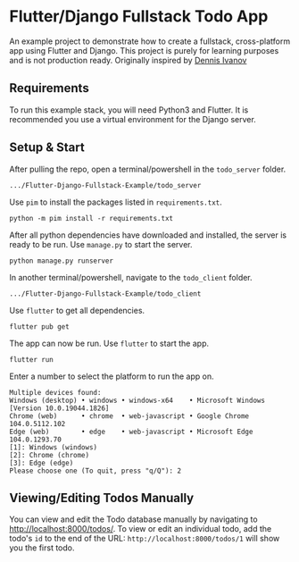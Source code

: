 # Flutter/Django Fullstack Todo App

An example project to demonstrate how to create a fullstack, cross-platform app using Flutter and Django.
This project is purely for learning purposes and is not production ready.
Originally inspired by [Dennis Ivanov](https://www.youtube.com/watch?v=VnztChBw7Og&ab_channel=DennisIvy)

## Requirements
To run this example stack, you will need Python3 and Flutter.
It is recommended you use a virtual environment for the Django server.
## Setup & Start
After pulling the repo, open a terminal/powershell in the `todo_server` folder.
```
.../Flutter-Django-Fullstack-Example/todo_server
```

Use `pim` to install the packages listed in `requirements.txt`.
```
python -m pim install -r requirements.txt
```

After all python dependencies have downloaded and installed, the server is ready to be run.
Use `manage.py` to start the server.
```
python manage.py runserver
```

In another terminal/powershell, navigate to the `todo_client` folder.
```
.../Flutter-Django-Fullstack-Example/todo_client
```

Use `flutter` to get all dependencies.
```
flutter pub get
```

The app can now be run. Use `flutter` to start the app.
```
flutter run
```

Enter a number to select the platform to run the app on.
```
Multiple devices found:
Windows (desktop) • windows • windows-x64    • Microsoft Windows [Version 10.0.19044.1826]
Chrome (web)      • chrome  • web-javascript • Google Chrome 104.0.5112.102
Edge (web)        • edge    • web-javascript • Microsoft Edge 104.0.1293.70
[1]: Windows (windows)
[2]: Chrome (chrome)
[3]: Edge (edge)
Please choose one (To quit, press "q/Q"): 2
```

## Viewing/Editing Todos Manually
You can view and edit the Todo database manually by navigating to [http://localhost:8000/todos/](http://localhost:8000/todos/). To view or edit an individual todo, add the todo's `id` to the end of the URL: `http://localhost:8000/todos/1` will show you the first todo.
